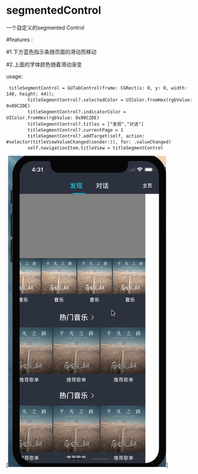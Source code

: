 # segmentedControl
一个自定义的segmented Control

#features :

#1.下方蓝色指示条随页面的滑动而移动

#2.上面的字体颜色随着滑动渐变

usage:

```
 titleSegmentControl = GUTabControl(frame: CGRect(x: 0, y: 0, width: 140, height: 44));
        titleSegmentControl?.selectedColor = UIColor.fromHex(rgbValue: 0x00C2DE)
        titleSegmentControl?.indicatorColor = UIColor.fromHex(rgbValue: 0x00C2DE)
        titleSegmentControl?.titles = ["发现","对话"]
        titleSegmentControl?.currentPage = 1
        titleSegmentControl?.addTarget(self, action: #selector(titleViewValueChanged(sender:)), for: .valueChanged)
        self.navigationItem.titleView = titleSegmentControl
```
[![watch the video](https://github.com/sidetlw/segmentedControl/blob/master/1.gif)]
